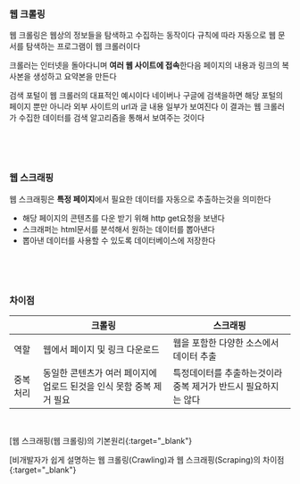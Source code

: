 ### 웹 크롤링

웹 크롤링은 웹상의 정보들을 탐색하고 수집하는 동작이다 규칙에 따라 자동으로 웹 문서를 탐색하는 프로그램이 웹 크롤러이다

크롤러는 인터넷을 돌아다니며 **여러 웹 사이트에 접속**한다음 페이지의 내용과 링크의 복사본을 생성하고 요약본을 만든다

검색 포털이 웹 크롤러의 대표적인 예시이다 네이버나 구글에 검색을하면 해당 포털의 페이지 뿐만 아니라 외부 사이트의 url과 글 내용 일부가 보여진다 이 결과는 웹 크롤러가 수집한 데이터를 검색 알고리즘을 통해서 보여주는 것이다

&nbsp;

&nbsp;

### 웹 스크래핑

웹 스크래핑은 **특정 페이지**에서 필요한 데이터를 자동으로 추출하는것을 의미한다

- 해당 페이지의 콘텐츠를 다운 받기 위해 http get요청을 보낸다
- 스크래퍼는 html문서를 분석해서 원하는 데이터를 뽑아낸다
- 뽑아낸 데이터를 사용할 수 있도록 데이터베이스에 저장한다

&nbsp;

&nbsp;

### 차이점

|  | 크롤링 | 스크래핑 |
| --- | --- | --- |
| 역할 | 웹에서 페이지 및 링크 다운로드 | 웹을 포함한 다양한 소스에서 데이터 추출 |
| 중복 처리 | 동일한 콘텐츠가 여러 페이지에 업로드 된것을 인식 못함 중복 제거 필요 | 특정데이터를 추출하는것이라 중복 제거가 반드시 필요하지는 않다 |

&nbsp;

[웹 스크래핑(웹 크롤링)의 기본원리{:target="_blank"}

[비개발자가 쉽게 설명하는 웹 크롤링(Crawling)과 웹 스크래핑(Scraping)의 차이점{:target="_blank"}